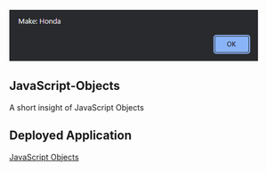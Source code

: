 ![Objects](./assets/images/Alert.PNG)
## JavaScript-Objects
A short insight of JavaScript Objects

## Deployed Application
[JavaScript Objects](https://ally27.github.io/JavaScript-Objects/)